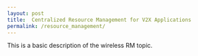 ```yaml
---
layout: post
title:  Centralized Resource Management for V2X Applications
permalink: /resource_management/
---
```


This is a basic description of the wireless RM topic.
